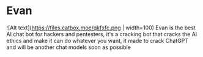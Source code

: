 # Evan
![Alt text](https://files.catbox.moe/qkfxfc.png | width=100)
Evan is the best AI chat bot for hackers and pentesters, it's a cracking bot that cracks the AI ethics and make it can do whatever you want, it made to crack ChatGPT and will be another chat models soon as possible

